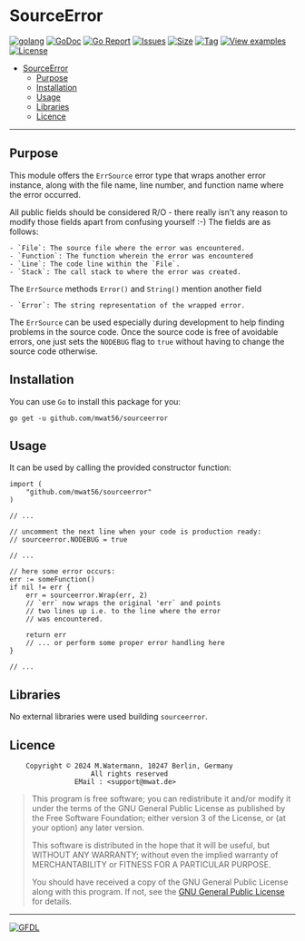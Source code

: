 # SourceError

[![golang](https://img.shields.io/badge/Language-Go-green.svg)](https://golang.org/)
[![GoDoc](https://godoc.org/github.com/mwat56/sourceerror?status.svg)](https://godoc.org/github.com/mwat56/sourceerror)
[![Go Report](https://goreportcard.com/badge/github.com/mwat56/sourceerror)](https://goreportcard.com/report/github.com/mwat56/sourceerror)
[![Issues](https://img.shields.io/github/issues/mwat56/sourceerror.svg)](https://github.com/mwat56/sourceerror/issues?q=is%3Aopen+is%3Aissue)
[![Size](https://img.shields.io/github/repo-size/mwat56/sourceerror.svg)](https://github.com/mwat56/sourceerror/)
[![Tag](https://img.shields.io/github/tag/mwat56/sourceerror.svg)](https://github.com/mwat56/sourceerror/tags)
[![View examples](https://img.shields.io/badge/learn%20by-examples-0077b3.svg)](https://github.com/mwat56/sourceerror/blob/main/_demo/demo.go)
[![License](https://img.shields.io/github/mwat56/sourceerror.svg)](https://github.com/mwat56/sourceerror/blob/main/LICENSE)

- [SourceError](#sourceerror)
	- [Purpose](#purpose)
	- [Installation](#installation)
	- [Usage](#usage)
	- [Libraries](#libraries)
	- [Licence](#licence)

----

## Purpose

This module offers the `ErrSource` error type that wraps another error instance, along with the file name, line number, and function name where the error occurred.

All public fields should be considered R/O - there really isn't any reason to modify those fields apart from confusing yourself :-)
The fields are as follows:

	- `File`: The source file where the error was encountered.
	- `Function`: The function wherein the error was encountered
	- `Line`: The code line within the `File`.
	- `Stack`: The call stack to where the error was created.

The `ErrSource` methods `Error()` and `String()` mention another field

	- `Error`: The string representation of the wrapped error.

The `ErrSource` can be used especially during development to help finding problems in the source code.
Once the source code is free of avoidable errors, one just sets the `NODEBUG` flag to `true` without having to change the source code otherwise.

## Installation

You can use `Go` to install this package for you:

    go get -u github.com/mwat56/sourceerror

## Usage

It can be used by calling the provided constructor function:

	import (
		"github.com/mwat56/sourceerror"
	)

	// ...

	// uncomment the next line when your code is production ready:
	// sourceerror.NODEBUG = true

	// ...

	// here some error occurs:
	err := someFunction()
	if nil != err {
		err = sourceerror.Wrap(err, 2)
		// `err` now wraps the original 'err` and points
		// two lines up i.e. to the line where the error
		// was encountered.

		return err
		// ... or perform some proper error handling here
	}

	// ...

## Libraries

No external libraries were used building `sourceerror`.

## Licence

        Copyright © 2024 M.Watermann, 10247 Berlin, Germany
                        All rights reserved
                    EMail : <support@mwat.de>

> This program is free software; you can redistribute it and/or modify it under the terms of the GNU General Public License as published by the Free Software Foundation; either version 3 of the License, or (at your option) any later version.
>
> This software is distributed in the hope that it will be useful, but WITHOUT ANY WARRANTY; without even the implied warranty of MERCHANTABILITY or FITNESS FOR A PARTICULAR PURPOSE.
>
> You should have received a copy of the GNU General Public License along with this program. If not, see the [GNU General Public License](http://www.gnu.org/licenses/gpl.html) for details.

----
[![GFDL](https://www.gnu.org/graphics/gfdl-logo-tiny.png)](http://www.gnu.org/copyleft/fdl.html)

